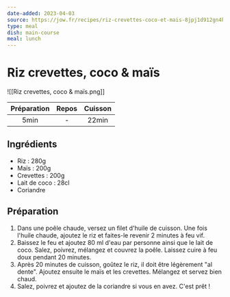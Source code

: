 ```yaml
---
date-added: 2023-04-03
source: https://jow.fr/recipes/riz-crevettes-coco-et-mais-8jpj1d912gn4kjyj000l
type: meal
dish: main-course
meal: lunch
---
```


# Riz crevettes, coco & maïs

![[Riz crevettes, coco & maïs.png]]

| Préparation | Repos | Cuisson |
|:-----------:|:-----:|:-------:|
|    5min     |   -   |  22min  |

## Ingrédients

- Riz : 280g
- Maïs : 200g
- Crevettes : 200g
- Lait de coco : 28cl
- Coriandre

## Préparation

1. Dans une poêle chaude, versez un filet d'huile de cuisson. Une fois l'huile chaude, ajoutez le riz et faites-le revenir 2 minutes à feu vif.
2. Baissez le feu et ajoutez 80 ml d'eau par personne ainsi que le lait de coco. Salez, poivrez, mélangez et couvrez la poêle. Laissez cuire à feu doux pendant 20 minutes.
3. Après 20 minutes de cuisson, goûtez le riz, il doit être légèrement "al dente". Ajoutez ensuite le maïs et les crevettes. Mélangez et servez bien chaud.
4. Salez, poivrez et ajoutez de la coriandre si vous en avez. C'est prêt !
